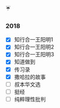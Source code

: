 

:umbrella:

### 2018 

- [x] 知行合一王阳明1
- [x] 知行合一王阳明2
- [x] 知行合一王阳明3
- [x] 知道做到
- [x] 传习录
- [x] 撒哈拉的故事
- [ ] 叔本华文选
- [ ] 挺经
- [ ] 纯粹理性批判
